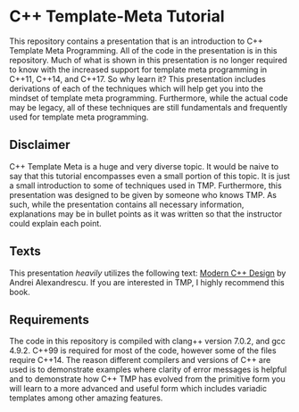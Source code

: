 # C++ Template-Meta Tutorial
This repository contains a presentation that is an introduction to C++ Template Meta Programming. All of the code in the presentation is in this repository. Much of what is shown in this presentation is no longer required to know with the increased support for template meta programming in C++11, C++14, and C++17. So why learn it? This presentation includes derivations of each of the techniques which will help get you into the mindset of template meta programming. Furthermore, while the actual code may be legacy, all of these techniques are still fundamentals and frequently used for template meta programming.

## Disclaimer
C++ Template Meta is a huge and very diverse topic. It would be naive to say that this tutorial encompasses even a small portion of this topic. It is just a small introduction to some of techniques used in TMP. Furthermore, this presentation was designed to be given by someone who knows TMP. As such, while the presentation contains all necessary information, explanations may be in bullet points as it was written so that the instructor could explain each point.

## Texts
This presentation _heavily_ utilizes the following text: [Modern C++ Design](https://www.mimuw.edu.pl/~mrp/cpp/SecretCPP/Addison-Wesley%20-%20Modern%20C++%20Design.%20Generic%20Programming%20and%20Design%20Patterns%20Applied.pdf) by Andrei Alexandrescu. If you are interested in TMP, I highly recommend this book.

## Requirements
The code in this repository is compiled with clang++ version 7.0.2, and gcc 4.9.2. C++99 is required for most of the code, however some of the files require C++14. The reason different compilers and versions of C++ are used is to demonstrate examples where clarity of error messages is helpful and to demonstrate how C++ TMP has evolved from the primitive form you will learn to a more advanced and useful form which includes variadic templates among other amazing features.
